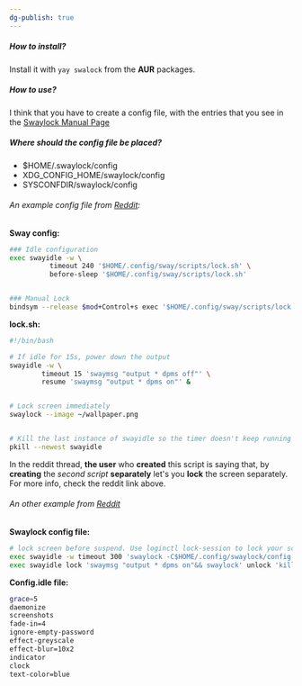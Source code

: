 ```yaml
---
dg-publish: true
---
```

##### How to install?
Install it with `yay swalock` from the **AUR** packages.

##### How to use?
I think that you have to create a config file, with the entries that you see in the [Swaylock Manual Page](https://man.archlinux.org/man/swaylock.1)

##### Where should the config file be placed?
- $HOME/.swaylock/config
- XDG_CONFIG_HOME/swaylock/config
- SYSCONFDIR/swaylock/config

###### An example config file from [Reddit](https://www.reddit.com/r/swaywm/comments/vc0cxl/my_swayidleswaylock_configuration/):
**Sway config:**
```bash
### Idle configuration
exec swayidle -w \
          timeout 240 '$HOME/.config/sway/scripts/lock.sh' \
          before-sleep '$HOME/.config/sway/scripts/lock.sh'


### Manual Lock
bindsym --release $mod+Control+s exec '$HOME/.config/sway/scripts/lock.sh'
```

**lock.sh:**
```bash
#!/bin/bash

# If idle for 15s, power down the output
swayidle -w \
		timeout 15 'swaymsg "output * dpms off"' \
		resume 'swaymsg "output * dpms on"' &


# Lock screen immediately
swaylock --image ~/wallpaper.png


# Kill the last instance of swayidle so the timer doesn't keep running in background
pkill --newest swayidle
```

In the reddit thread, **the user** who **created** this script is saying that, by **creating** the *second script* **separately** let's you **lock** the screen separately. For more info, check the reddit link above.

###### An other example from [Reddit](https://www.reddit.com/r/swaywm/comments/rnec4g/help_needed_with_swayidle_and_swaylock/)
**Swaylock config file:**
```bash
# lock screen before suspend. Use loginctl lock-session to lock your screen.
exec swayidle -w timeout 300 'swaylock -C$HOME/.config/swaylock/config.idle' timeout 420 'systemctl suspend' resume 'swaymsg "output * dpms on"' before-sleep 'swaylock'
exec swayidle lock 'swaymsg "output * dpms on"&& swaylock' unlock 'kill -s 1 $(pgrep swaylock)'
```
**Config.idle file:**
```bash
grace=5
daemonize
screenshots
fade-in=4
ignore-empty-password
effect-greyscale
effect-blur=10x2
indicator
clock
text-color=blue
```